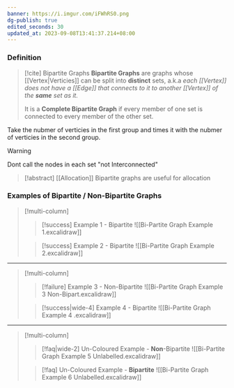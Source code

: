 ```yaml
---
banner: https://i.imgur.com/iFWhRS0.png
dg-publish: true
edited_seconds: 30
updated_at: 2023-09-08T13:41:37.214+08:00
---
```



### Definition
>[!cite] Bipartite Graphs
>**Bipartite Graphs** are graphs whose [[Vertex|Verticies]] can be split into **distinct** sets, a.k.a *each [[Vertex]] does not have a [[Edge]] that connects to it to another [[Vertex]] of the **same** set as it.*
>
>It is a **Complete Bipartite Graph** if every member of one set is connected to every member of the other set.

Take the nubmer of verticies in the first group and times it with the nubmer of verticies in the second group.

>[!warning]
>Dont call the nodes in each set "not Interconnected"

>[!abstract] [[Allocation]]
>Bipartite graphs are useful for allocation

### Examples of Bipartite / Non-Bipartite Graphs
>[!multi-column]
>
>>[!success] Example 1 - Bipartite
>>![[Bi-Partite Graph Example 1.excalidraw]]
>
>>[!success] Example 2 - Bipartite
>>![[Bi-Partite Graph Example 2.excalidraw]]
>
---
>[!multi-column]
>
>>[!failure] Example 3 - Non-Bipartite
>>![[Bi-Partite Graph Example 3 Non-Bipart.excalidraw]]
>
>>[!success|wide-4] Example 4 - Bipartite
>>![[Bi-Partite Graph Example 4 .excalidraw]]
---
>[!multi-column]
>>[!faq|wide-2] Un-Coloured Example - **Non**-Bipartite
>>![[Bi-Partite Graph Example 5 Unlabelled.excalidraw]]
>
>>[!faq] Un-Coloured Example - **Bipartite**
>>![[Bi-Partite Graph Example 6 Unlabelled.excalidraw]]







